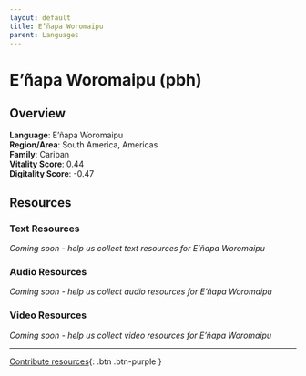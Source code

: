 ```yaml
---
layout: default
title: E’ñapa Woromaipu
parent: Languages
---
```


# E’ñapa Woromaipu (pbh)

## Overview

**Language**: E’ñapa Woromaipu  
**Region/Area**: South America, Americas  
**Family**: Cariban  
**Vitality Score**: 0.44  
**Digitality Score**: -0.47  

## Resources

### Text Resources
*Coming soon - help us collect text resources for E’ñapa Woromaipu*

### Audio Resources
*Coming soon - help us collect audio resources for E’ñapa Woromaipu*

### Video Resources
*Coming soon - help us collect video resources for E’ñapa Woromaipu*

---

[Contribute resources](https://fairtrain.github.io/){: .btn .btn-purple }
